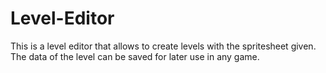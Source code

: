 # Level-Editor
This is a level editor that allows to create levels with the spritesheet given. The data of the level can be saved for later use in any game.
